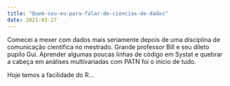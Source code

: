 ```yaml
---
title: "Quem-sou-eu-para-falar-de-ciencias-de-dados"
date: 2021-03-27
---
```


Comecei a mexer com dados mais seriamente depois de uma disciplina de comunicação científica no mestrado. 
Grande professor Bill e seu dileto pupilo Gui. Aprender algumas poucas linhas de código em Systat e 
quebrar a cabeça em análises multivariadas com PATN foi o início de tudo. 

Hoje temos a facilidade do R...

